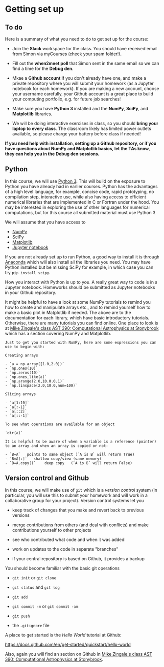 # Getting set up

## To do

Here is a summary of what you need to do to get set up for the course:

- Join the **Slack** workspace for the class. You should have received email from Simon via myCourses (check your spam folder!). 

- Fill out the **when2meet poll** that Simon sent in the same email so we can find a time for the **Debug den**.

- Mkae a **Github account** if you don't already have one, and make a private repository where you will submit your homework (as a Jupyter notebook for each homework).  If you are making a new account, choose your username carefully, your Github account is a great place to build your computing portfolio, e.g. for future job searches!

- Make sure you have **Python 3** installed and the **NumPy**, **SciPy**, and **Matplotlib** libraries.

- We will be doing interactive exercises in class, so you should **bring your laptop to every class**. The classroom likely has limited power outlets available, so please charge your battery before class if needed!

**If you need help with installation, setting up a Github repository, or if you have questions about NumPy and Matplotlib basics, let the TAs know, they can help you in the Debug den sessions.**


## Python

In this course, we will use [Python 3](https://docs.python.org/3/). This will build on the exposure to Python you have already had in earlier courses. Python has the advantages of a high level language, for example, concise code, rapid prototyping, no compilation step, interactive use, while also having access to efficient numerical libraries that are implemented in C or Fortran under the hood. You may be interested in exploring the use of other languages for numerical computations, but for this course all submitted material must use Python 3.

We will assume that you have access to 

- [NumPy](https://numpy.org/doc/stable/)
- [SciPy](https://docs.scipy.org/doc/scipy/tutorial/index.html#user-guide)
- [Matplotlib](https://matplotlib.org/stable/#)
- [Jupyter notebook](https://jupyter.org)

If you are not already set up to run Python, a good way to install it is through [Anaconda](https://www.anaconda.com/download) which will also install all the libraries you need. You may have Python installed but be missing SciPy for example, in which case you can try `pip install scipy`.

How you interact with Python is up to you. A really great way to code is in a Jupyter notebook. Homeworks should be submitted as Jupyter notebooks in your Github repository.  

It might be helpful to have a look at some NumPy tutorials to remind you how to create and manipulate arrays etc., and to remind yourself how to make a basic plot in Matplotlib if needed. The above are to the documentation for each library, which have basic introductory tutorials.  Otherwise, there are many tutorials you can find online. One place to look is at [Mike Zingale's class AST 390: Computational Astrophysics at Stonybrook](https://zingale.github.io/computational_astrophysics/intro.html)
which has a section covering NumPy and Matplotlib. 

```{admonition} Exploring NumPy
Just to get you started with NumPy, here are some expressions you can use to begin with:

Creating arrays

- `a = np.array([1.0,2.0])`
- `np.ones(10)`
- `np.zeros(10)`
- `np.ones_like(a)`
- `np.arange(2.0,10.0,0.1)`
- `np.linspace(2.0,10.0,num=100)`

Slicing arrays

- `a[1:10]`
- `a[:-1]`
- `a[::2]`
- `a[::-1]`

To see what operations are available for an object

`dir(a)`

It is helpful to be aware of when a variable is a reference (pointer) to an array and when an array is copied or not:

- `B=A`   points to same object (`A is B` will return True)
- `B=A[:]`   shallow copy/view (same memory)
- `B=A.copy()`    deep copy   (`A is B` will return False)
```


## Version control and Github

In this course, we will make use of `git` which is a *version control* system (in particular, you will use this to submit your homework and will work in a collaborative group for your project).  Version control systems let you

- keep track of changes that you make and revert back to previous versions

- merge contributions from others (and deal with conflicts) and make contributions yourself to other projects

- see who contributed what code and when it was added

- work on updates to the code in separate "branches"

- if your central repository is based on Github, it provides a backup

You should become familiar with the basic git operations

- `git init` or `git clone`

- `git status` and `git log`

- `git add`

- `git commit -m` or `git commit -am`

- `git push`

- the `.gitignore` file


A place to get started is the *Hello World* tutorial at Github: 

https://docs.github.com/en/get-started/quickstart/hello-world

Also, again you will find an section on Github in [Mike Zingale's class AST 390: Computational Astrophysics at Stonybrook](https://zingale.github.io/computational_astrophysics/intro.html).
